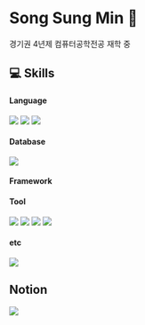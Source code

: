 # Song Sung Min 🤪
경기권 4년제 컴퓨터공학전공 재학 중


## 💻 Skills
#### Language
<img src="https://img.shields.io/badge/Python-3766AB?style=for-the-badge&logo=Python&logoColor=white"/> <img src="https://img.shields.io/badge/Java-007396?style=for-the-badge&logo=Java&logoColor=white"/> <img src="https://img.shields.io/badge/C-00599C?style=for-the-badge&logo=C&logoColor=white"/>

#### Database
<img src="https://img.shields.io/badge/mysql-4479A1?style=for-the-badge&logo=mysql&logoColor=white"/>

#### Framework


#### Tool
<img src="https://img.shields.io/badge/intellij-000000?style=for-the-badge&logo=intellijidea&logoColor=white"/> <img src="https://img.shields.io/badge/eclipseide-2C2255?style=for-the-badge&logo=eclipseide&logoColor=white"/> <img src="https://img.shields.io/badge/xcode-147EFB?style=for-the-badge&logo=xcode&logoColor=white"/> <img src="https://img.shields.io/badge/pycharm-000000?style=for-the-badge&logo=pycharm&logoColor=white"/>

#### etc
<img src="https://img.shields.io/badge/linux-FCC624?style=for-the-badge&logo=linux&logoColor=white"/>

## Notion
<a href="https://soeusueumineu.notion.site/SONG-SUNGMIN-S-Portfolio-b835e0c1503843e78d19c9fea6c99e72?pvs=4"><img src="https://img.shields.io/badge/notion-000000?style=for-the-badge&logo=notion&logoColor=white"/></a>
